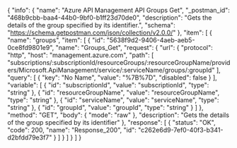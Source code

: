 {
  "info": {
    "name": "Azure API Management API Groups Get",
    "_postman_id": "468b9cbb-baa4-44b0-9bf0-b1ff23d70de0",
    "description": "Gets the details of the group specified by its identifier.",
    "schema": "https://schema.getpostman.com/json/collection/v2.0.0/"
  },
  "item": [
    {
      "name": "groups",
      "item": [
        {
          "id": "5638f9d2-9406-4aeb-aeb5-0ce8fd9801e9",
          "name": "Groups_Get",
          "request": {
            "url": {
              "protocol": "http",
              "host": "management.azure.com",
              "path": [
                "subscriptions/:subscriptionId/resourceGroups/:resourceGroupName/providers/Microsoft.ApiManagement/service/:serviceName/groups/:groupId"
              ],
              "query": [
                {
                  "key": "No Name",
                  "value": "%7B%7D",
                  "disabled": false
                }
              ],
              "variable": [
                {
                  "id": "subscriptionId",
                  "value": "subscriptionId",
                  "type": "string"
                },
                {
                  "id": "resourceGroupName",
                  "value": "resourceGroupName",
                  "type": "string"
                },
                {
                  "id": "serviceName",
                  "value": "serviceName",
                  "type": "string"
                },
                {
                  "id": "groupId",
                  "value": "groupId",
                  "type": "string"
                }
              ]
            },
            "method": "GET",
            "body": {
              "mode": "raw"
            },
            "description": "Gets the details of the group specified by its identifier"
          },
          "response": [
            {
              "status": "OK",
              "code": 200,
              "name": "Response_200",
              "id": "c262e6d9-7ef0-40f3-b341-d2bfdd79e3f7"
            }
          ]
        }
      ]
    }
  ]
}